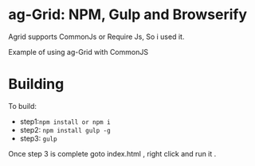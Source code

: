 
ag-Grid: NPM, Gulp and Browserify
==============
Agrid supports CommonJs or Require Js, So i used it.

Example of using ag-Grid with CommonJS

Building
==============

To build:
-  step1:`npm install or npm i`
- step2: `npm install gulp -g`
- step3: `gulp`

Once step 3 is complete goto index.html , right click and run it . 


